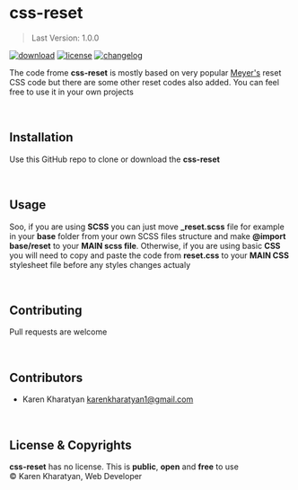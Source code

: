 # css-reset

> Last Version: 1.0.0

[![download][download-image]][download-url]
[![license][license-image]][license-url]
[![changelog][changelog-image]][changelog-url]

The code frome **css-reset** is mostly based on very popular [Meyer's](https://meyerweb.com/eric/tools/css/reset/) reset CSS code but there are some other reset codes also added. You can feel free to use it in your own projects

&nbsp;
## Installation
Use this GitHub repo to clone or download the **css-reset**

&nbsp;
## Usage
Soo, if you are using **SCSS** you can just move **_reset.scss** file for example in your **base** folder from your own SCSS files structure and make **@import base/reset** to your **MAIN scss file**. Otherwise, if you are using basic **CSS** you will need to copy and paste the code from **reset.css** to your **MAIN CSS** stylesheet file before any styles changes actualy

&nbsp;
## Contributing
Pull requests are welcome

&nbsp;
## Contributors
- Karen Kharatyan <karenkharatyan1@gmail.com>

&nbsp;
## License & Copyrights
**css-reset** has no license. This is **public**, **open** and **free** to use\
© Karen Kharatyan, Web Developer



[download-image]: https://img.shields.io/badge/download-v1.0.0-blueviolet.svg
[download-url]: https://github.com/KarenKharatyan/css-reset/archive/master.zip
[changelog-image]: https://img.shields.io/badge/changelog-md-informational.svg
[changelog-url]: CHANGELOG.md
[license-image]: https://img.shields.io/badge/license-none-success.svg
[license-url]: https://github.com/KarenKharatyan/css-reset